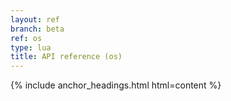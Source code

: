 ```yaml
---
layout: ref
branch: beta
ref: os
type: lua
title: API reference (os)
---
```

{% include anchor_headings.html html=content %}